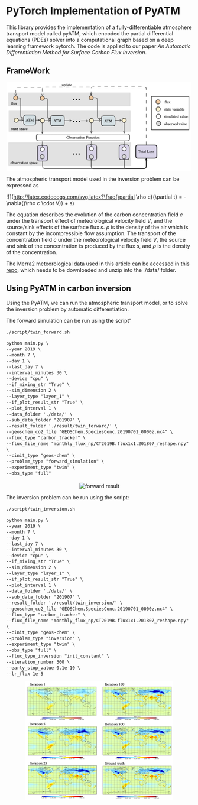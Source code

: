 
# PyTorch Implementation of PyATM

This library provides the implementation of a fully-differentiable atmosphere transport model called pyATM, which encoded the partial differential equations (PDEs) solver  into a computational graph based on a deep learning framework pytorch. The code is applied to our paper *An Automatic Differentiation Method for Surface Carbon Flux Inversion*.


## FrameWork

<p align="center">
<img align="middle" src="./figs/pipeline.png" alt="framework" width="500" height="240" />
</p>

The atmospheric transport model used in the inversion problem can be expressed as


![](http://latex.codecogs.com/svg.latex?\frac{\partial \rho c}{\partial t} = -\nabla{(\rho c \cdot V)} + s)


The equation describes the evolution of the carbon concentration field $c$ under the transport effect of meteorological velocity field $V$, and the source/sink effects of the surface flux $s$. $\rho$ is the density of the air which is constant by the incompressible flow assumption. The transport of the concentration field $c$ under the meteorological velocity field $V$,  the source and sink of the concentration is produced by the flux $s$, and $\rho$ is the density of the concentration. 


The Merra2 meteorological data used in this article can be accessed in this [repo](https://zenodo.org/record/7233948#.Y1PB6uxBxbU), which needs to be downloaded and unzip into the ./data/ folder. 

## Using PyATM in carbon inversion

Using the PyATM, we can run the atmospheric transport model, or to solve the inversion problem by  automatic differentiation.

The forward simulation can be run using the script"

```
./script/twin_forward.sh
```
```
python main.py \
--year 2019 \
--month 7 \
--day 1 \
--last_day 7 \
--interval_minutes 30 \
--device "cpu" \
--if_mixing_str "True" \
--sim_dimension 2 \
--layer_type "layer_1" \
--if_plot_result_str "True" \
--plot_interval 1 \
--data_folder './data/' \
--sub_data_folder "201907" \
--result_folder './result/twin_forward/' \
--geoschem_co2_file "GEOSChem.SpeciesConc.20190701_0000z.nc4" \
--flux_type "carbon_tracker" \
--flux_file_name "monthly_flux_np/CT2019B.flux1x1.201807_reshape.npy" \
--cinit_type "geos-chem" \
--problem_type "forward_simulation" \
--experiment_type "twin" \
--obs_type "full" 
```

<p align="center">
<img align="middle" src="./figs/model_error_map2.png" alt="forward result" width="400" height="300" />
</p>


The inversion problem can be run using the script:
```
./script/twin_inversion.sh
```
```
python main.py \
--year 2019 \
--month 7 \
--day 1 \
--last_day 7 \
--interval_minutes 30 \
--device "cpu" \
--if_mixing_str "True" \
--sim_dimension 2 \
--layer_type "layer_1" \
--if_plot_result_str "True" \
--plot_interval 1 \
--data_folder './data/' \
--sub_data_folder "201907" \
--result_folder './result/twin_inversion/' \
--geoschem_co2_file "GEOSChem.SpeciesConc.20190701_0000z.nc4" \
--flux_type "carbon_tracker" \
--flux_file_name "monthly_flux_np/CT2019B.flux1x1.201807_reshape.npy" \
--cinit_type "geos-chem" \
--problem_type "inversion" \
--experiment_type "twin" \
--obs_type "full" \
--flux_type_inversion "init_constant" \
--iteration_number 300 \
--early_stop_value 0.1e-10 \
--lr_flux 1e-5
```
<p align="center">
<img align="middle" src="./figs/full_iteration.jpeg" alt="inversion result" width="400" height="320" />
</p>







